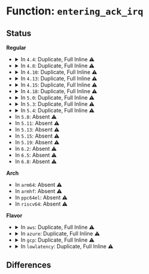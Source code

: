 # Function: <code>entering_ack_irq</code>

## Status
<b>Regular</b>
<ul>
<li>
<details>
<summary>In <code>4.4</code>: Duplicate, Full Inline ⚠️</summary>

**Collision:** Static Duplication

**Inline:** Full

**Transformation:** False

**Instances:**

```
In arch/x86/kernel/irq.c (ffffffff81030a66)
Location: arch/x86/include/asm/apic.h:638
Inline: True
Inline callers:
  - arch/x86/kernel/irq.c:smp_x86_platform_ipi
  - arch/x86/kernel/irq.c:smp_kvm_posted_intr_ipi
  - arch/x86/kernel/irq.c:smp_kvm_posted_intr_wakeup_ipi
  - arch/x86/kernel/irq.c:smp_trace_x86_platform_ipi
```
```
In arch/x86/kernel/apic/apic.c (ffffffff81826f66)
Location: arch/x86/include/asm/apic.h:638
Inline: True
Inline callers:
  - arch/x86/kernel/apic/apic.c:smp_apic_timer_interrupt
  - arch/x86/kernel/apic/apic.c:smp_trace_apic_timer_interrupt
```
```
In arch/x86/kernel/apic/vector.c (ffffffff81055976)
Location: arch/x86/include/asm/apic.h:638
Inline: True
Inline callers:
  - arch/x86/kernel/apic/vector.c:smp_irq_move_cleanup_interrupt
```
</details>
</li>
<li>
<details>
<summary>In <code>4.8</code>: Duplicate, Full Inline ⚠️</summary>

**Collision:** Static Duplication

**Inline:** Full

**Transformation:** False

**Instances:**

```
In arch/x86/kernel/irq.c (ffffffff8102fc3c)
Location: arch/x86/include/asm/apic.h:645
Inline: True
Inline callers:
  - arch/x86/kernel/irq.c:smp_trace_x86_platform_ipi
  - arch/x86/kernel/irq.c:smp_kvm_posted_intr_wakeup_ipi
  - arch/x86/kernel/irq.c:smp_kvm_posted_intr_ipi
  - arch/x86/kernel/irq.c:smp_x86_platform_ipi
```
```
In arch/x86/kernel/apic/apic.c (ffffffff818a19cc)
Location: arch/x86/include/asm/apic.h:645
Inline: True
Inline callers:
  - arch/x86/kernel/apic/apic.c:smp_trace_apic_timer_interrupt
  - arch/x86/kernel/apic/apic.c:smp_apic_timer_interrupt
```
```
In arch/x86/kernel/apic/vector.c (ffffffff81055c13)
Location: arch/x86/include/asm/apic.h:645
Inline: True
Inline callers:
  - arch/x86/kernel/apic/vector.c:smp_irq_move_cleanup_interrupt
```
</details>
</li>
<li>
<details>
<summary>In <code>4.10</code>: Duplicate, Full Inline ⚠️</summary>

**Collision:** Static Duplication

**Inline:** Full

**Transformation:** False

**Instances:**

```
In arch/x86/kernel/irq.c (ffffffff8102fc1c)
Location: arch/x86/include/asm/apic.h:644
Inline: True
Inline callers:
  - arch/x86/kernel/irq.c:smp_trace_x86_platform_ipi
  - arch/x86/kernel/irq.c:smp_kvm_posted_intr_wakeup_ipi
  - arch/x86/kernel/irq.c:smp_kvm_posted_intr_ipi
  - arch/x86/kernel/irq.c:smp_x86_platform_ipi
```
```
In arch/x86/kernel/apic/apic.c (ffffffff818d6f1c)
Location: arch/x86/include/asm/apic.h:644
Inline: True
Inline callers:
  - arch/x86/kernel/apic/apic.c:smp_trace_apic_timer_interrupt
  - arch/x86/kernel/apic/apic.c:smp_apic_timer_interrupt
```
```
In arch/x86/kernel/apic/vector.c (ffffffff810589b3)
Location: arch/x86/include/asm/apic.h:644
Inline: True
Inline callers:
  - arch/x86/kernel/apic/vector.c:smp_irq_move_cleanup_interrupt
```
</details>
</li>
<li>
<details>
<summary>In <code>4.13</code>: Duplicate, Full Inline ⚠️</summary>

**Collision:** Static Duplication

**Inline:** Full

**Transformation:** False

**Instances:**

```
In arch/x86/kernel/irq.c (ffffffff8190e10c)
Location: arch/x86/include/asm/apic.h:624
Inline: True
Inline callers:
  - arch/x86/kernel/irq.c:smp_trace_x86_platform_ipi
  - arch/x86/kernel/irq.c:smp_kvm_posted_intr_nested_ipi
  - arch/x86/kernel/irq.c:smp_kvm_posted_intr_wakeup_ipi
  - arch/x86/kernel/irq.c:smp_kvm_posted_intr_ipi
  - arch/x86/kernel/irq.c:smp_x86_platform_ipi
```
```
In arch/x86/kernel/apic/apic.c (ffffffff8190e8fc)
Location: arch/x86/include/asm/apic.h:624
Inline: True
Inline callers:
  - arch/x86/kernel/apic/apic.c:smp_trace_apic_timer_interrupt
  - arch/x86/kernel/apic/apic.c:smp_apic_timer_interrupt
```
```
In arch/x86/kernel/apic/vector.c (ffffffff8190eb8f)
Location: arch/x86/include/asm/apic.h:624
Inline: True
Inline callers:
  - arch/x86/kernel/apic/vector.c:smp_irq_move_cleanup_interrupt
```
</details>
</li>
<li>
<details>
<summary>In <code>4.15</code>: Duplicate, Full Inline ⚠️</summary>

**Collision:** Static Duplication

**Inline:** Full

**Transformation:** False

**Instances:**

```
In arch/x86/kernel/irq.c (ffffffff8103015a)
Location: arch/x86/include/asm/apic.h:527
Inline: True
Inline callers:
  - arch/x86/kernel/irq.c:smp_kvm_posted_intr_nested_ipi
  - arch/x86/kernel/irq.c:smp_kvm_posted_intr_wakeup_ipi
  - arch/x86/kernel/irq.c:smp_kvm_posted_intr_ipi
  - arch/x86/kernel/irq.c:smp_x86_platform_ipi
```
```
In arch/x86/kernel/apic/apic.c (ffffffff81a02d2c)
Location: arch/x86/include/asm/apic.h:527
Inline: True
Inline callers:
  - arch/x86/kernel/apic/apic.c:smp_apic_timer_interrupt
```
```
In arch/x86/kernel/apic/vector.c (ffffffff81a0313d)
Location: arch/x86/include/asm/apic.h:527
Inline: True
Inline callers:
  - arch/x86/kernel/apic/vector.c:smp_irq_move_cleanup_interrupt
```
</details>
</li>
<li>
<details>
<summary>In <code>4.18</code>: Duplicate, Full Inline ⚠️</summary>

**Collision:** Static Duplication

**Inline:** Full

**Transformation:** False

**Instances:**

```
In arch/x86/hyperv/hv_init.c (ffffffff81a01bb5)
Location: arch/x86/include/asm/apic.h:521
Inline: True
Inline callers:
  - arch/x86/hyperv/hv_init.c:hyperv_reenlightenment_intr
```
```
In arch/x86/kernel/irq.c (ffffffff810313ba)
Location: arch/x86/include/asm/apic.h:521
Inline: True
Inline callers:
  - arch/x86/kernel/irq.c:smp_kvm_posted_intr_nested_ipi
  - arch/x86/kernel/irq.c:smp_kvm_posted_intr_wakeup_ipi
  - arch/x86/kernel/irq.c:smp_kvm_posted_intr_ipi
  - arch/x86/kernel/irq.c:smp_x86_platform_ipi
```
```
In arch/x86/kernel/apic/apic.c (ffffffff81a0245c)
Location: arch/x86/include/asm/apic.h:521
Inline: True
Inline callers:
  - arch/x86/kernel/apic/apic.c:smp_apic_timer_interrupt
```
```
In arch/x86/kernel/apic/vector.c (ffffffff81a0285d)
Location: arch/x86/include/asm/apic.h:521
Inline: True
Inline callers:
  - arch/x86/kernel/apic/vector.c:smp_irq_move_cleanup_interrupt
```
</details>
</li>
<li>
<details>
<summary>In <code>5.0</code>: Duplicate, Full Inline ⚠️</summary>

**Collision:** Static Duplication

**Inline:** Full

**Transformation:** False

**Instances:**

```
In arch/x86/hyperv/hv_init.c (ffffffff81c01bc5)
Location: arch/x86/include/asm/apic.h:521
Inline: True
Inline callers:
  - arch/x86/hyperv/hv_init.c:hyperv_reenlightenment_intr
```
```
In arch/x86/kernel/irq.c (ffffffff8103265a)
Location: arch/x86/include/asm/apic.h:521
Inline: True
Inline callers:
  - arch/x86/kernel/irq.c:smp_kvm_posted_intr_nested_ipi
  - arch/x86/kernel/irq.c:smp_kvm_posted_intr_wakeup_ipi
  - arch/x86/kernel/irq.c:smp_kvm_posted_intr_ipi
  - arch/x86/kernel/irq.c:smp_x86_platform_ipi
```
```
In arch/x86/kernel/apic/apic.c (ffffffff81c024fc)
Location: arch/x86/include/asm/apic.h:521
Inline: True
Inline callers:
  - arch/x86/kernel/apic/apic.c:smp_apic_timer_interrupt
```
```
In arch/x86/kernel/apic/vector.c (ffffffff81c0291d)
Location: arch/x86/include/asm/apic.h:521
Inline: True
Inline callers:
  - arch/x86/kernel/apic/vector.c:smp_irq_move_cleanup_interrupt
```
</details>
</li>
<li>
<details>
<summary>In <code>5.3</code>: Duplicate, Full Inline ⚠️</summary>

**Collision:** Static Duplication

**Inline:** Full

**Transformation:** False

**Instances:**

```
In arch/x86/hyperv/hv_init.c (ffffffff81c01da5)
Location: arch/x86/include/asm/apic.h:522
Inline: True
Inline callers:
  - arch/x86/hyperv/hv_init.c:hyperv_reenlightenment_intr
```
```
In arch/x86/kernel/irq.c (ffffffff8103436a)
Location: arch/x86/include/asm/apic.h:522
Inline: True
Inline callers:
  - arch/x86/kernel/irq.c:smp_kvm_posted_intr_nested_ipi
  - arch/x86/kernel/irq.c:smp_kvm_posted_intr_wakeup_ipi
  - arch/x86/kernel/irq.c:smp_kvm_posted_intr_ipi
  - arch/x86/kernel/irq.c:smp_x86_platform_ipi
```
```
In arch/x86/kernel/cpu/acrn.c (ffffffff81c0245a)
Location: arch/x86/include/asm/apic.h:522
Inline: True
Inline callers:
  - arch/x86/kernel/cpu/acrn.c:acrn_hv_vector_handler
```
```
In arch/x86/kernel/apic/apic.c (ffffffff81c0274c)
Location: arch/x86/include/asm/apic.h:522
Inline: True
Inline callers:
  - arch/x86/kernel/apic/apic.c:smp_apic_timer_interrupt
```
```
In arch/x86/kernel/apic/vector.c (ffffffff81c02b9d)
Location: arch/x86/include/asm/apic.h:522
Inline: True
Inline callers:
  - arch/x86/kernel/apic/vector.c:smp_irq_move_cleanup_interrupt
```
</details>
</li>
<li>
<details>
<summary>In <code>5.4</code>: Duplicate, Full Inline ⚠️</summary>

**Collision:** Static Duplication

**Inline:** Full

**Transformation:** False

**Instances:**

```
In arch/x86/hyperv/hv_init.c (ffffffff81c01dc5)
Location: arch/x86/include/asm/apic.h:531
Inline: True
Inline callers:
  - arch/x86/hyperv/hv_init.c:hyperv_reenlightenment_intr
```
```
In arch/x86/kernel/irq.c (ffffffff81034c2a)
Location: arch/x86/include/asm/apic.h:531
Inline: True
Inline callers:
  - arch/x86/kernel/irq.c:smp_kvm_posted_intr_nested_ipi
  - arch/x86/kernel/irq.c:smp_kvm_posted_intr_wakeup_ipi
  - arch/x86/kernel/irq.c:smp_kvm_posted_intr_ipi
  - arch/x86/kernel/irq.c:smp_x86_platform_ipi
```
```
In arch/x86/kernel/cpu/acrn.c (ffffffff81c0248a)
Location: arch/x86/include/asm/apic.h:531
Inline: True
Inline callers:
  - arch/x86/kernel/cpu/acrn.c:acrn_hv_vector_handler
```
```
In arch/x86/kernel/apic/apic.c (ffffffff81c0277c)
Location: arch/x86/include/asm/apic.h:531
Inline: True
Inline callers:
  - arch/x86/kernel/apic/apic.c:smp_apic_timer_interrupt
```
```
In arch/x86/kernel/apic/vector.c (ffffffff81c02bcd)
Location: arch/x86/include/asm/apic.h:531
Inline: True
Inline callers:
  - arch/x86/kernel/apic/vector.c:smp_irq_move_cleanup_interrupt
```
</details>
</li>
<li>
In <code>5.8</code>: Absent ⚠️
</li>
<li>
In <code>5.11</code>: Absent ⚠️
</li>
<li>
In <code>5.13</code>: Absent ⚠️
</li>
<li>
In <code>5.15</code>: Absent ⚠️
</li>
<li>
In <code>5.19</code>: Absent ⚠️
</li>
<li>
In <code>6.2</code>: Absent ⚠️
</li>
<li>
In <code>6.5</code>: Absent ⚠️
</li>
<li>
In <code>6.8</code>: Absent ⚠️
</li>
</ul>
<b>Arch</b>
<ul>
<li>
In <code>arm64</code>: Absent ⚠️
</li>
<li>
In <code>armhf</code>: Absent ⚠️
</li>
<li>
In <code>ppc64el</code>: Absent ⚠️
</li>
<li>
In <code>riscv64</code>: Absent ⚠️
</li>
</ul>
<b>Flavor</b>
<ul>
<li>
<details>
<summary>In <code>aws</code>: Duplicate, Full Inline ⚠️</summary>

**Collision:** Static Duplication

**Inline:** Full

**Transformation:** False

**Instances:**

```
In arch/x86/hyperv/hv_init.c (ffffffff81c01da5)
Location: arch/x86/include/asm/apic.h:531
Inline: True
Inline callers:
  - arch/x86/hyperv/hv_init.c:hyperv_reenlightenment_intr
```
```
In arch/x86/kernel/irq.c (ffffffff81034d8a)
Location: arch/x86/include/asm/apic.h:531
Inline: True
Inline callers:
  - arch/x86/kernel/irq.c:smp_kvm_posted_intr_nested_ipi
  - arch/x86/kernel/irq.c:smp_kvm_posted_intr_wakeup_ipi
  - arch/x86/kernel/irq.c:smp_kvm_posted_intr_ipi
  - arch/x86/kernel/irq.c:smp_x86_platform_ipi
```
```
In arch/x86/kernel/cpu/acrn.c (ffffffff81c0246a)
Location: arch/x86/include/asm/apic.h:531
Inline: True
Inline callers:
  - arch/x86/kernel/cpu/acrn.c:acrn_hv_vector_handler
```
```
In arch/x86/kernel/apic/apic.c (ffffffff81c0275c)
Location: arch/x86/include/asm/apic.h:531
Inline: True
Inline callers:
  - arch/x86/kernel/apic/apic.c:smp_apic_timer_interrupt
```
```
In arch/x86/kernel/apic/vector.c (ffffffff81c02bad)
Location: arch/x86/include/asm/apic.h:531
Inline: True
Inline callers:
  - arch/x86/kernel/apic/vector.c:smp_irq_move_cleanup_interrupt
```
</details>
</li>
<li>
<details>
<summary>In <code>azure</code>: Duplicate, Full Inline ⚠️</summary>

**Collision:** Static Duplication

**Inline:** Full

**Transformation:** False

**Instances:**

```
In arch/x86/hyperv/hv_init.c (ffffffff81c01c55)
Location: arch/x86/include/asm/apic.h:531
Inline: True
Inline callers:
  - arch/x86/hyperv/hv_init.c:hyperv_reenlightenment_intr
```
```
In arch/x86/kernel/irq.c (ffffffff810246ca)
Location: arch/x86/include/asm/apic.h:531
Inline: True
Inline callers:
  - arch/x86/kernel/irq.c:smp_kvm_posted_intr_nested_ipi
  - arch/x86/kernel/irq.c:smp_kvm_posted_intr_wakeup_ipi
  - arch/x86/kernel/irq.c:smp_kvm_posted_intr_ipi
  - arch/x86/kernel/irq.c:smp_x86_platform_ipi
```
```
In arch/x86/kernel/cpu/acrn.c (ffffffff81c0231a)
Location: arch/x86/include/asm/apic.h:531
Inline: True
Inline callers:
  - arch/x86/kernel/cpu/acrn.c:acrn_hv_vector_handler
```
```
In arch/x86/kernel/apic/apic.c (ffffffff81c0260c)
Location: arch/x86/include/asm/apic.h:531
Inline: True
Inline callers:
  - arch/x86/kernel/apic/apic.c:smp_apic_timer_interrupt
```
```
In arch/x86/kernel/apic/vector.c (ffffffff81c02a5d)
Location: arch/x86/include/asm/apic.h:531
Inline: True
Inline callers:
  - arch/x86/kernel/apic/vector.c:smp_irq_move_cleanup_interrupt
```
</details>
</li>
<li>
<details>
<summary>In <code>gcp</code>: Duplicate, Full Inline ⚠️</summary>

**Collision:** Static Duplication

**Inline:** Full

**Transformation:** False

**Instances:**

```
In arch/x86/hyperv/hv_init.c (ffffffff81c01d85)
Location: arch/x86/include/asm/apic.h:531
Inline: True
Inline callers:
  - arch/x86/hyperv/hv_init.c:hyperv_reenlightenment_intr
```
```
In arch/x86/kernel/irq.c (ffffffff81034bea)
Location: arch/x86/include/asm/apic.h:531
Inline: True
Inline callers:
  - arch/x86/kernel/irq.c:smp_kvm_posted_intr_nested_ipi
  - arch/x86/kernel/irq.c:smp_kvm_posted_intr_wakeup_ipi
  - arch/x86/kernel/irq.c:smp_kvm_posted_intr_ipi
  - arch/x86/kernel/irq.c:smp_x86_platform_ipi
```
```
In arch/x86/kernel/apic/apic.c (ffffffff81c026cc)
Location: arch/x86/include/asm/apic.h:531
Inline: True
Inline callers:
  - arch/x86/kernel/apic/apic.c:smp_apic_timer_interrupt
```
```
In arch/x86/kernel/apic/vector.c (ffffffff81c02b1d)
Location: arch/x86/include/asm/apic.h:531
Inline: True
Inline callers:
  - arch/x86/kernel/apic/vector.c:smp_irq_move_cleanup_interrupt
```
</details>
</li>
<li>
<details>
<summary>In <code>lowlatency</code>: Duplicate, Full Inline ⚠️</summary>

**Collision:** Static Duplication

**Inline:** Full

**Transformation:** False

**Instances:**

```
In arch/x86/hyperv/hv_init.c (ffffffff81c01de5)
Location: arch/x86/include/asm/apic.h:531
Inline: True
Inline callers:
  - arch/x86/hyperv/hv_init.c:hyperv_reenlightenment_intr
```
```
In arch/x86/kernel/irq.c (ffffffff81035b4a)
Location: arch/x86/include/asm/apic.h:531
Inline: True
Inline callers:
  - arch/x86/kernel/irq.c:smp_kvm_posted_intr_nested_ipi
  - arch/x86/kernel/irq.c:smp_kvm_posted_intr_wakeup_ipi
  - arch/x86/kernel/irq.c:smp_kvm_posted_intr_ipi
  - arch/x86/kernel/irq.c:smp_x86_platform_ipi
```
```
In arch/x86/kernel/cpu/acrn.c (ffffffff81c0259a)
Location: arch/x86/include/asm/apic.h:531
Inline: True
Inline callers:
  - arch/x86/kernel/cpu/acrn.c:acrn_hv_vector_handler
```
```
In arch/x86/kernel/apic/apic.c (ffffffff81c0291c)
Location: arch/x86/include/asm/apic.h:531
Inline: True
Inline callers:
  - arch/x86/kernel/apic/apic.c:smp_apic_timer_interrupt
```
```
In arch/x86/kernel/apic/vector.c (ffffffff81c02e0d)
Location: arch/x86/include/asm/apic.h:531
Inline: True
Inline callers:
  - arch/x86/kernel/apic/vector.c:smp_irq_move_cleanup_interrupt
```
</details>
</li>
</ul>

## Differences
